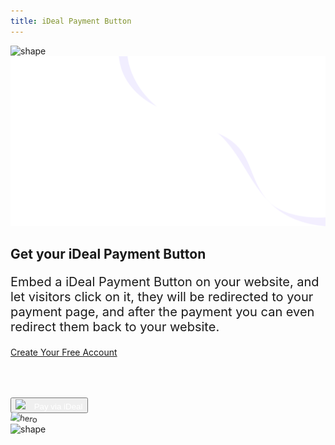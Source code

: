 ```yaml
---
title: iDeal Payment Button
---
```


<section class="hero-section">
         <!-- Hero Shape Start -->

 <div class="hero-shape5">

<img src="https://payrequest.io/assets/logos/Icon%20white.png" alt="shape" style="max-width: 160px;">
         </div>
         <!-- Hero Shape End -->

 <!-- Hero Bg Start -->
 <div class="hero-bg">
            <img src="assets/img/hero_shape.png" alt="hero shape">
         </div>
         <!-- Hero Bg End -->

 <div class="container">
            <div class="row align-items-center">
             <div class="col-lg-6 col-md-6">
                  <div class="hero-left">
                     <h2>Get your iDeal 
<span class="underline">Payment Button</span></h2>


<p style="
    font-size: 20px;
">Embed a iDeal Payment Button on your website, and let visitors click on it, they will be redirected to your payment page, and after the payment you can even redirect them back to your website.
</p>

<a href="#" class="theme-btn mt-4"> Create Your Free Account<span class="fa fa-chevron-right" aria-hidden="true"></span></a>

 </div>



<div class="mt-3" style="/* margin-bottom: 150px; */">
<br> 

<link href="https://payrequest.io/assets/button.css" target="_blank" rel="stylesheet"><h6 style="
    margin-left: 15px;
    color: gray;
"></h6>



<a>
<button type="submit" class="payrequest-btn" style="
    margin: white !important;
    color: white;
">
    <img src="https://www.ideal.nl/img/logo/ideal-logo-1024.png" style="
    margin-right: 10px;
">
    Pay via iDeal  
</button>
</a>



<!-- TrustBox widget - Micro Review Count -->

<!-- End TrustBox widget -->
 </div>
               </div>

 <div class="col-lg-6 col-md-6">
                  <div class="hero-right">
                   <img src="https://i.imgur.com/mbt1i28.png" alt="hero" style="
    transform: perspective(1000px) rotateY(-13deg) rotateX(5deg) rotateZ(7deg) scaleY(0.9) scaleX(0.95) translateX(-3%) translateY(-3%);
">
                     <div class="hero-dot-shape">
                 <img src="http://themescare.com/demos/robofume-view/assets/img/hero-dot-shape.png" alt="shape">
                     </div>
                  </div>
               </div>
            </div>
         </div>
</section>